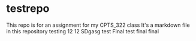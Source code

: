 # testrepo
This repo is for an assignment for my CPTS_322 class
It's a markdown file in this repository
testing 12 12
SDgasg
test
Final test
final final

